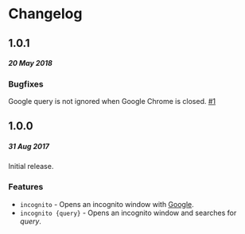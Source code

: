 # Changelog

## 1.0.1

##### 20 May 2018

### Bugfixes

Google query is not ignored when Google Chrome is closed.  [#1](https://github.com/rodrigobdz/alfred-chrome-incognito-workflow/issues/1)



## 1.0.0 

##### 31 Aug 2017

Initial release.

### Features

* `incognito` - Opens an incognito window with [Google](https://www.google.com/).
* `incognito {query}` - Opens an incognito window and searches for  _query_.
